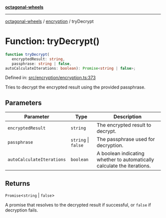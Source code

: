 [**octagonal-wheels**](../../README.md)

***

[octagonal-wheels](../../modules.md) / [encryption](../README.md) / tryDecrypt

# Function: tryDecrypt()

```ts
function tryDecrypt(
   encryptedResult: string, 
   passphrase: string | false, 
autoCalculateIterations: boolean): Promise<string | false>;
```

Defined in: [src/encryption/encryption.ts:373](https://github.com/vrtmrz/octagonal-wheels/blob/main/src/encryption/encryption.ts#L373)

Tries to decrypt the encrypted result using the provided passphrase.

## Parameters

| Parameter | Type | Description |
| ------ | ------ | ------ |
| `encryptedResult` | `string` | The encrypted result to decrypt. |
| `passphrase` | `string` \| `false` | The passphrase used for decryption. |
| `autoCalculateIterations` | `boolean` | A boolean indicating whether to automatically calculate the iterations. |

## Returns

`Promise`\<`string` \| `false`\>

A promise that resolves to the decrypted result if successful, or `false` if decryption fails.
